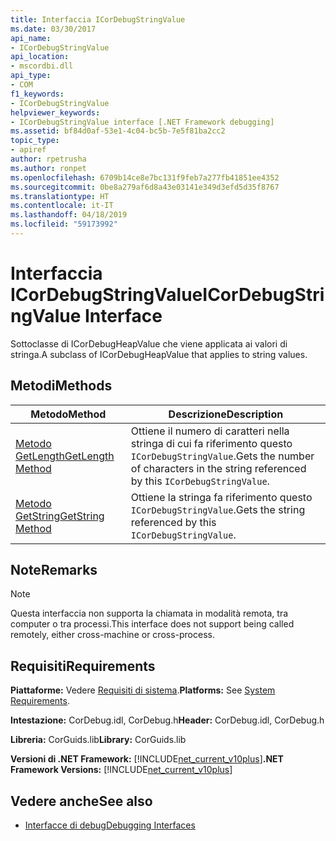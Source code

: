 ```yaml
---
title: Interfaccia ICorDebugStringValue
ms.date: 03/30/2017
api_name:
- ICorDebugStringValue
api_location:
- mscordbi.dll
api_type:
- COM
f1_keywords:
- ICorDebugStringValue
helpviewer_keywords:
- ICorDebugStringValue interface [.NET Framework debugging]
ms.assetid: bf84d0af-53e1-4c04-bc5b-7e5f81ba2cc2
topic_type:
- apiref
author: rpetrusha
ms.author: ronpet
ms.openlocfilehash: 6709b14ce8e7bc131f9feb7a277fb41851ee4352
ms.sourcegitcommit: 0be8a279af6d8a43e03141e349d3efd5d35f8767
ms.translationtype: HT
ms.contentlocale: it-IT
ms.lasthandoff: 04/18/2019
ms.locfileid: "59173992"
---
```

# <a name="icordebugstringvalue-interface"></a><span data-ttu-id="5819f-102">Interfaccia ICorDebugStringValue</span><span class="sxs-lookup"><span data-stu-id="5819f-102">ICorDebugStringValue Interface</span></span>
<span data-ttu-id="5819f-103">Sottoclasse di ICorDebugHeapValue che viene applicata ai valori di stringa.</span><span class="sxs-lookup"><span data-stu-id="5819f-103">A subclass of ICorDebugHeapValue that applies to string values.</span></span>  
  
## <a name="methods"></a><span data-ttu-id="5819f-104">Metodi</span><span class="sxs-lookup"><span data-stu-id="5819f-104">Methods</span></span>  
  
|<span data-ttu-id="5819f-105">Metodo</span><span class="sxs-lookup"><span data-stu-id="5819f-105">Method</span></span>|<span data-ttu-id="5819f-106">Descrizione</span><span class="sxs-lookup"><span data-stu-id="5819f-106">Description</span></span>|  
|------------|-----------------|  
|[<span data-ttu-id="5819f-107">Metodo GetLength</span><span class="sxs-lookup"><span data-stu-id="5819f-107">GetLength Method</span></span>](../../../../docs/framework/unmanaged-api/debugging/icordebugstringvalue-getlength-method.md)|<span data-ttu-id="5819f-108">Ottiene il numero di caratteri nella stringa di cui fa riferimento questo `ICorDebugStringValue`.</span><span class="sxs-lookup"><span data-stu-id="5819f-108">Gets the number of characters in the string referenced by this `ICorDebugStringValue`.</span></span>|  
|[<span data-ttu-id="5819f-109">Metodo GetString</span><span class="sxs-lookup"><span data-stu-id="5819f-109">GetString Method</span></span>](../../../../docs/framework/unmanaged-api/debugging/icordebugstringvalue-getstring-method.md)|<span data-ttu-id="5819f-110">Ottiene la stringa fa riferimento questo `ICorDebugStringValue`.</span><span class="sxs-lookup"><span data-stu-id="5819f-110">Gets the string referenced by this `ICorDebugStringValue`.</span></span>|  
  
## <a name="remarks"></a><span data-ttu-id="5819f-111">Note</span><span class="sxs-lookup"><span data-stu-id="5819f-111">Remarks</span></span>  
  
> [!NOTE]
>  <span data-ttu-id="5819f-112">Questa interfaccia non supporta la chiamata in modalità remota, tra computer o tra processi.</span><span class="sxs-lookup"><span data-stu-id="5819f-112">This interface does not support being called remotely, either cross-machine or cross-process.</span></span>  
  
## <a name="requirements"></a><span data-ttu-id="5819f-113">Requisiti</span><span class="sxs-lookup"><span data-stu-id="5819f-113">Requirements</span></span>  
 <span data-ttu-id="5819f-114">**Piattaforme:** Vedere [Requisiti di sistema](../../../../docs/framework/get-started/system-requirements.md).</span><span class="sxs-lookup"><span data-stu-id="5819f-114">**Platforms:** See [System Requirements](../../../../docs/framework/get-started/system-requirements.md).</span></span>  
  
 <span data-ttu-id="5819f-115">**Intestazione:** CorDebug.idl, CorDebug.h</span><span class="sxs-lookup"><span data-stu-id="5819f-115">**Header:** CorDebug.idl, CorDebug.h</span></span>  
  
 <span data-ttu-id="5819f-116">**Libreria:** CorGuids.lib</span><span class="sxs-lookup"><span data-stu-id="5819f-116">**Library:** CorGuids.lib</span></span>  
  
 <span data-ttu-id="5819f-117">**Versioni di .NET Framework:** [!INCLUDE[net_current_v10plus](../../../../includes/net-current-v10plus-md.md)]</span><span class="sxs-lookup"><span data-stu-id="5819f-117">**.NET Framework Versions:** [!INCLUDE[net_current_v10plus](../../../../includes/net-current-v10plus-md.md)]</span></span>  
  
## <a name="see-also"></a><span data-ttu-id="5819f-118">Vedere anche</span><span class="sxs-lookup"><span data-stu-id="5819f-118">See also</span></span>

- [<span data-ttu-id="5819f-119">Interfacce di debug</span><span class="sxs-lookup"><span data-stu-id="5819f-119">Debugging Interfaces</span></span>](../../../../docs/framework/unmanaged-api/debugging/debugging-interfaces.md)
